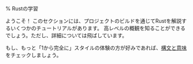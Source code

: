% Rustの学習

ようこそ！
このセクションには、プロジェクトのビルドを通じてRustを解説するいくつかのチュートリアルがあります。
高レベルの概観を知ることができるでしょう。ただし、詳細については飛ばしています。

もし、もっと「1から完全に」スタイルの体験の方が好みであれば、[構文と意味][ss]をチェックしましょう。

[ss]: syntax-and-semantics.html
